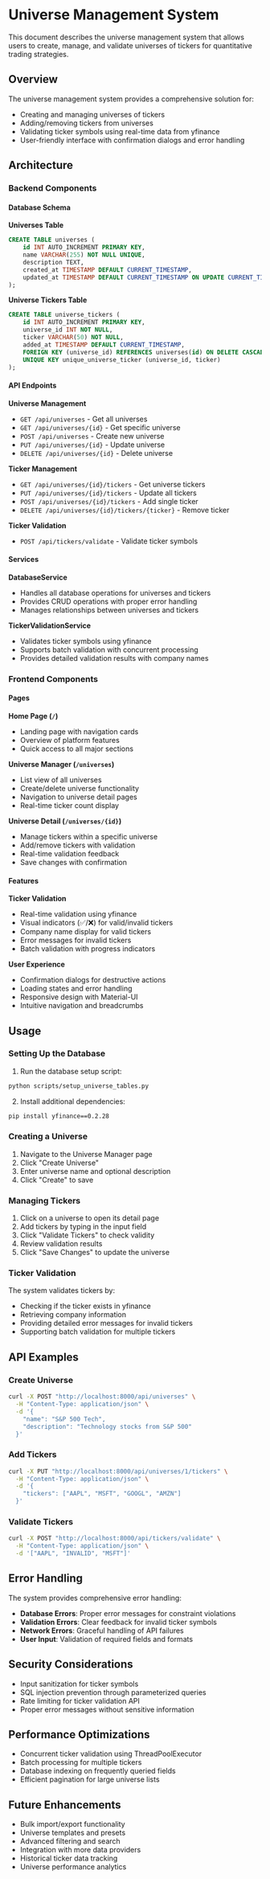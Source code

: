 # Universe Management System

This document describes the universe management system that allows users to create, manage, and validate universes of tickers for quantitative trading strategies.

## Overview

The universe management system provides a comprehensive solution for:
- Creating and managing universes of tickers
- Adding/removing tickers from universes
- Validating ticker symbols using real-time data from yfinance
- User-friendly interface with confirmation dialogs and error handling

## Architecture

### Backend Components

#### Database Schema

**Universes Table**
```sql
CREATE TABLE universes (
    id INT AUTO_INCREMENT PRIMARY KEY,
    name VARCHAR(255) NOT NULL UNIQUE,
    description TEXT,
    created_at TIMESTAMP DEFAULT CURRENT_TIMESTAMP,
    updated_at TIMESTAMP DEFAULT CURRENT_TIMESTAMP ON UPDATE CURRENT_TIMESTAMP
);
```

**Universe Tickers Table**
```sql
CREATE TABLE universe_tickers (
    id INT AUTO_INCREMENT PRIMARY KEY,
    universe_id INT NOT NULL,
    ticker VARCHAR(50) NOT NULL,
    added_at TIMESTAMP DEFAULT CURRENT_TIMESTAMP,
    FOREIGN KEY (universe_id) REFERENCES universes(id) ON DELETE CASCADE,
    UNIQUE KEY unique_universe_ticker (universe_id, ticker)
);
```

#### API Endpoints

**Universe Management**
- `GET /api/universes` - Get all universes
- `GET /api/universes/{id}` - Get specific universe
- `POST /api/universes` - Create new universe
- `PUT /api/universes/{id}` - Update universe
- `DELETE /api/universes/{id}` - Delete universe

**Ticker Management**
- `GET /api/universes/{id}/tickers` - Get universe tickers
- `PUT /api/universes/{id}/tickers` - Update all tickers
- `POST /api/universes/{id}/tickers` - Add single ticker
- `DELETE /api/universes/{id}/tickers/{ticker}` - Remove ticker

**Ticker Validation**
- `POST /api/tickers/validate` - Validate ticker symbols

#### Services

**DatabaseService**
- Handles all database operations for universes and tickers
- Provides CRUD operations with proper error handling
- Manages relationships between universes and tickers

**TickerValidationService**
- Validates ticker symbols using yfinance
- Supports batch validation with concurrent processing
- Provides detailed validation results with company names

### Frontend Components

#### Pages

**Home Page (`/`)**
- Landing page with navigation cards
- Overview of platform features
- Quick access to all major sections

**Universe Manager (`/universes`)**
- List view of all universes
- Create/delete universe functionality
- Navigation to universe detail pages
- Real-time ticker count display

**Universe Detail (`/universes/{id}`)**
- Manage tickers within a specific universe
- Add/remove tickers with validation
- Real-time validation feedback
- Save changes with confirmation

#### Features

**Ticker Validation**
- Real-time validation using yfinance
- Visual indicators (✅/❌) for valid/invalid tickers
- Company name display for valid tickers
- Error messages for invalid tickers
- Batch validation with progress indicators

**User Experience**
- Confirmation dialogs for destructive actions
- Loading states and error handling
- Responsive design with Material-UI
- Intuitive navigation and breadcrumbs

## Usage

### Setting Up the Database

1. Run the database setup script:
```bash
python scripts/setup_universe_tables.py
```

2. Install additional dependencies:
```bash
pip install yfinance==0.2.28
```

### Creating a Universe

1. Navigate to the Universe Manager page
2. Click "Create Universe"
3. Enter universe name and optional description
4. Click "Create" to save

### Managing Tickers

1. Click on a universe to open its detail page
2. Add tickers by typing in the input field
3. Click "Validate Tickers" to check validity
4. Review validation results
5. Click "Save Changes" to update the universe

### Ticker Validation

The system validates tickers by:
- Checking if the ticker exists in yfinance
- Retrieving company information
- Providing detailed error messages for invalid tickers
- Supporting batch validation for multiple tickers

## API Examples

### Create Universe
```bash
curl -X POST "http://localhost:8000/api/universes" \
  -H "Content-Type: application/json" \
  -d '{
    "name": "S&P 500 Tech",
    "description": "Technology stocks from S&P 500"
  }'
```

### Add Tickers
```bash
curl -X PUT "http://localhost:8000/api/universes/1/tickers" \
  -H "Content-Type: application/json" \
  -d '{
    "tickers": ["AAPL", "MSFT", "GOOGL", "AMZN"]
  }'
```

### Validate Tickers
```bash
curl -X POST "http://localhost:8000/api/tickers/validate" \
  -H "Content-Type: application/json" \
  -d '["AAPL", "INVALID", "MSFT"]'
```

## Error Handling

The system provides comprehensive error handling:

- **Database Errors**: Proper error messages for constraint violations
- **Validation Errors**: Clear feedback for invalid ticker symbols
- **Network Errors**: Graceful handling of API failures
- **User Input**: Validation of required fields and formats

## Security Considerations

- Input sanitization for ticker symbols
- SQL injection prevention through parameterized queries
- Rate limiting for ticker validation API
- Proper error messages without sensitive information

## Performance Optimizations

- Concurrent ticker validation using ThreadPoolExecutor
- Batch processing for multiple tickers
- Database indexing on frequently queried fields
- Efficient pagination for large universe lists

## Future Enhancements

- Bulk import/export functionality
- Universe templates and presets
- Advanced filtering and search
- Integration with more data providers
- Historical ticker data tracking
- Universe performance analytics
